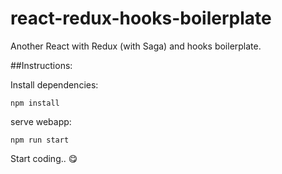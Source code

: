 # react-redux-hooks-boilerplate
Another React with Redux (with Saga) and hooks boilerplate.

##Instructions: 

Install dependencies:
```
npm install 
``` 

serve webapp:
```
npm run start 
``` 

Start coding..  :yum:

